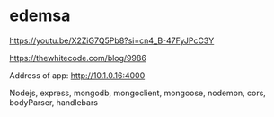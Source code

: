 # edemsa

https://youtu.be/X2ZiG7Q5Pb8?si=cn4_B-47FyJPcC3Y

https://thewhitecode.com/blog/9986

Address of app: http://10.1.0.16:4000

Nodejs, express, mongodb, mongoclient, mongoose, nodemon, cors, bodyParser, handlebars
